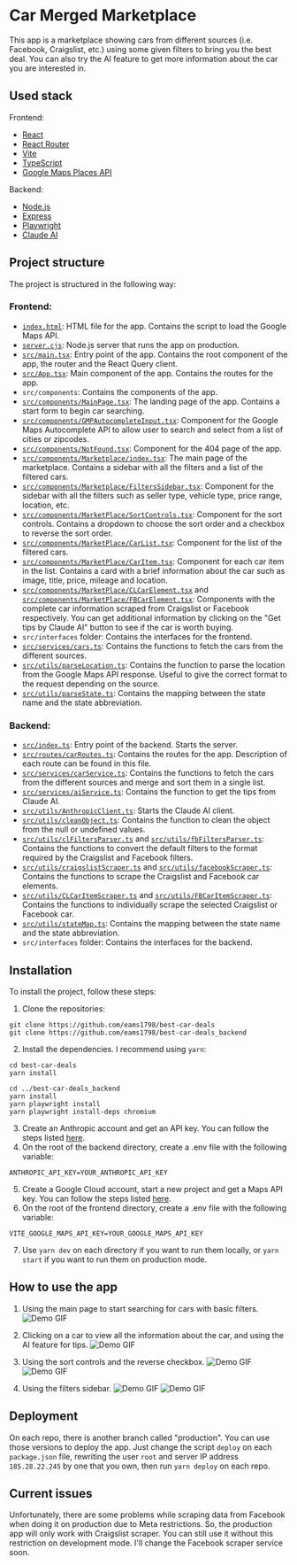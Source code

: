 # Car Merged Marketplace

This app is a marketplace showing cars from different sources (i.e. Facebook, Craigslist, etc.) using some given filters to bring you the best deal. You can also try the AI feature to get more information about the car you are interested in.

## Used stack

Frontend:

- [React](https://reactjs.org/)
- [React Router](https://reactrouter.com/)
- [Vite](https://vitejs.dev/)
- [TypeScript](https://www.typescriptlang.org/)
- [Google Maps Places API](https://developers.google.com/maps/documentation/javascript/places)

Backend:

- [Node.js](https://nodejs.org/)
- [Express](https://expressjs.com/)
- [Playwright](https://playwright.dev/)
- [Claude AI](https://docs.anthropic.com/en/home)

## Project structure

The project is structured in the following way:

### Frontend:
- [`index.html`](https://github.com/eams1798/best-car-deals/blob/main/index.html): HTML file for the app. Contains the script to load the Google Maps API.
- [`server.cjs`](https://github.com/eams1798/best-car-deals/blob/main/server.cjs): Node.js server that runs the app on production.
- [`src/main.tsx`](https://github.com/eams1798/best-car-deals/blob/main/src/main.tsx): Entry point of the app. Contains the root component of the app, the router and the React Query client.
- [`src/App.tsx`](https://github.com/eams1798/best-car-deals/blob/main/src/App.tsx): Main component of the app. Contains the routes for the app.
- `src/components`: Contains the components of the app.
- [`src/components/MainPage.tsx`](https://github.com/eams1798/best-car-deals/blob/main/src/components/MainPage.tsx): The landing page of the app. Contains a start form to begin car searching.
- [`src/components/GMPAutocompleteInput.tsx`](https://github.com/eams1798/best-car-deals/blob/main/src/components/GMPAutocompleteInput.tsx): Component for the Google Maps Autocomplete API to allow user to search and select from a list of cities or zipcodes.
- [`src/components/NotFound.tsx`](https://github.com/eams1798/best-car-deals/blob/main/src/components/NotFound.tsx): Component for the 404 page of the app.
- [`src/components/Marketplace/index.tsx`](https://github.com/eams1798/best-car-deals/blob/main/src/components/MarketPlace/index.tsx): The main page of the marketplace. Contains a sidebar with all the filters and a list of the filtered cars.
- [`src/components/Marketplace/FiltersSidebar.tsx`](https://github.com/eams1798/best-car-deals/blob/main/src/components/MarketPlace/FiltersSidebar.tsx): Component for the sidebar with all the filters such as seller type, vehicle type, price range, location, etc.
- [`src/components/MarketPlace/SortControls.tsx`](https://github.com/eams1798/best-car-deals/blob/main/src/components/MarketPlace/SortControls.tsx): Component for the sort controls. Contains a dropdown to choose the sort order and a checkbox to reverse the sort order.
- [`src/components/MarketPlace/CarList.tsx`](https://github.com/eams1798/best-car-deals/blob/main/src/components/MarketPlace/CarList.tsx): Component for the list of the filtered cars.
- [`src/components/MarketPlace/CarItem.tsx`](https://github.com/eams1798/best-car-deals/blob/main/src/components/MarketPlace/CarItem.tsx): Component for each car item in the list. Contains a card with a brief information about the car such as image, title, price, mileage and location.
- [`src/components/MarketPlace/CLCarElement.tsx`](https://github.com/eams1798/best-car-deals/blob/main/src/components/MarketPlace/CLCarElement.tsx) and [`src/components/MarketPlace/FBCarElement.tsx`](https://github.com/eams1798/best-car-deals/blob/main/src/components/MarketPlace/FBCarElement.tsx): Components with the complete car information scraped from Craigslist or Facebook respectively. You can get additional information by clicking on the "Get tips by Claude AI" button to see if the car is worth buying.
- `src/interfaces` folder: Contains the interfaces for the frontend.
- [`src/services/cars.ts`](https://github.com/eams1798/best-car-deals/blob/main/src/services/cars.ts): Contains the functions to fetch the cars from the different sources.
- [`src/utils/parseLocation.ts`](https://github.com/eams1798/best-car-deals/blob/main/src/utils/parseLocation.ts): Contains the function to parse the location from the Google Maps API response. Useful to give the correct format to the request depending on the source.
- [`src/utils/parseState.ts`](https://github.com/eams1798/best-car-deals/blob/main/src/utils/parseState.ts): Contains the mapping between the state name and the state abbreviation.

### Backend:
- [`src/index.ts`](https://github.com/eams1798/best-car-deals_backend/blob/main/src/index.ts): Entry point of the backend. Starts the server.
- [`src/routes/carRoutes.ts`](https://github.com/eams1798/best-car-deals_backend/blob/main/src/routes/carRoutes.ts): Contains the routes for the app. Description of each route can be found in this file.
- [`src/services/carService.ts`](https://github.com/eams1798/best-car-deals_backend/blob/main/src/services/carService.ts): Contains the functions to fetch the cars from the different sources and merge and sort them in a single list.
- [`src/services/aiService.ts`](https://github.com/eams1798/best-car-deals_backend/blob/main/src/services/aiService.ts): Contains the function to get the tips from Claude AI.
- [`src/utils/AnthropicClient.ts`](https://github.com/eams1798/best-car-deals_backend/blob/main/src/utils/AnthropicClient.ts): Starts the Claude AI client.
- [`src/utils/cleanObject.ts`](https://github.com/eams1798/best-car-deals_backend/blob/main/src/utils/cleanObject.ts): Contains the function to clean the object from the null or undefined values.
- [`src/utils/clFiltersParser.ts`](https://github.com/eams1798/best-car-deals_backend/blob/main/src/utils/clFiltersParser.ts) and [`src/utils/fbFiltersParser.ts`](https://github.com/eams1798/best-car-deals_backend/blob/main/src/utils/fbFiltersParser.ts): Contains the functions to convert the default filters to the format required by the Craigslist and Facebook filters.
- [`src/utils/craigslistScraper.ts`](https://github.com/eams1798/best-car-deals_backend/blob/main/src/utils/craigslistScraper.ts) and [`src/utils/facebookScraper.ts`](https://github.com/eams1798/best-car-deals_backend/blob/main/src/utils/facebookScraper.ts): Contains the functions to scrape the Craigslist and Facebook car elements.
- [`src/utils/CLCarItemScraper.ts`](https://github.com/eams1798/best-car-deals_backend/blob/main/src/utils/CLCarItemScraper.ts) and [`src/utils/FBCarItemScraper.ts`](https://github.com/eams1798/best-car-deals_backend/blob/main/src/utils/FBCarItemScraper.ts): Contains the functions to individually scrape the selected Craigslist or Facebook car.
- [`src/utils/stateMap.ts`](https://github.com/eams1798/best-car-deals_backend/blob/main/src/utils/stateMap.ts): Contains the mapping between the state name and the state abbreviation.
- `src/interfaces` folder: Contains the interfaces for the backend.

## Installation

To install the project, follow these steps:

1. Clone the repositories:
```
git clone https://github.com/eams1798/best-car-deals
git clone https://github.com/eams1798/best-car-deals_backend
```

2. Install the dependencies. I recommend using `yarn`:
```
cd best-car-deals
yarn install
```
```
cd ../best-car-deals_backend
yarn install
yarn playwright install
yarn playwright install-deps chromium
```

3. Create an Anthropic account and get an API key. You can follow the steps listed [here](https://docs.anthropic.com/en/docs/initial-setup).
4. On the root of the backend directory, create a .env file with the following variable:
```
ANTHROPIC_API_KEY=YOUR_ANTHROPIC_API_KEY
```
5. Create a Google Cloud account, start a new project and get a Maps API key. You can follow the steps listed [here](https://developers.google.com/maps/documentation/javascript/places).
6. On the root of the frontend directory, create a .env file with the following variable:
```
VITE_GOOGLE_MAPS_API_KEY=YOUR_GOOGLE_MAPS_API_KEY
```
7. Use `yarn dev` on each directory if you want to run them locally, or `yarn start` if you want to run them on production mode.

## How to use the app
1. Using the main page to start searching for cars with basic filters.
![Demo GIF](https://github.com/eams1798/projects-resources/blob/main/best_car_deals_README/gif1.gif)


2. Clicking on a car to view all the information about the car, and using the AI feature for tips.
![Demo GIF](https://github.com/eams1798/projects-resources/blob/main/best_car_deals_README/gif2.gif)

3. Using the sort controls and the reverse checkbox.
![Demo GIF](https://github.com/eams1798/projects-resources/blob/main/best_car_deals_README/gif3.gif)
![Demo GIF](https://github.com/eams1798/projects-resources/blob/main/best_car_deals_README/gif4.gif)

4. Using the filters sidebar.
![Demo GIF](https://github.com/eams1798/projects-resources/blob/main/best_car_deals_README/gif5.gif)
![Demo GIF](https://github.com/eams1798/projects-resources/blob/main/best_car_deals_README/gif6.gif)


## Deployment
On each repo, there is another branch called "production". You can use those versions to deploy the app. Just change the script `deploy` on each `package.json` file, rewriting the user `root` and server IP address `185.28.22.245` by one that you own, then run `yarn deploy` on each repo.

## Current issues
Unfortunately, there are some problems while scraping data from Facebook when doing it on production due to Meta restrictions. So, the production app will only work with Craigslist scraper. You can still use it without this restriction on development mode. I'll change the Facebook scraper service soon.